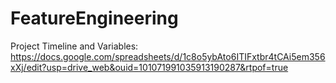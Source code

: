 # FeatureEngineering
Project Timeline and Variables: https://docs.google.com/spreadsheets/d/1c8o5ybAto6ITIFxtbr4tCAi5em356xXj/edit?usp=drive_web&ouid=101071991035913190287&rtpof=true
